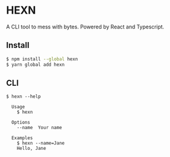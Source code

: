 # HEXN

A CLI tool to mess with bytes. Powered by React and Typescript.

## Install

```bash
$ npm install --global hexn
$ yarn global add hexn
```

## CLI

```
$ hexn --help

  Usage
    $ hexn

  Options
    --name  Your name

  Examples
    $ hexn --name=Jane
    Hello, Jane
```
